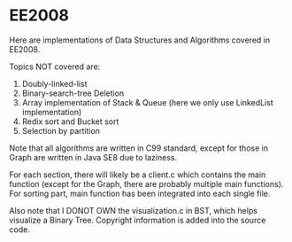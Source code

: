# EE2008
Here are implementations of Data Structures and Algorithms covered in EE2008.

Topics NOT covered are:
1. Doubly-linked-list
2. Binary-search-tree Deletion
3. Array implementation of Stack & Queue (here we only use LinkedList implementation)
4. Redix sort and Bucket sort
5. Selection by partition

Note that all algorithms are written in C99 standard, except for those in Graph are written in Java SE8 due to laziness.

For each section, there will likely be a client.c which contains the main function (except for the Graph, there are probably multiple main functions). For sorting part, main function has been integrated into each single file.

Also note that I DONOT OWN the visualization.c in BST, which helps visualize a Binary Tree. Copyright information is added into the source code.
